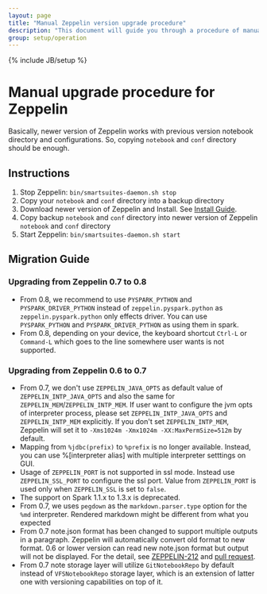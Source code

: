 ```yaml
---
layout: page
title: "Manual Zeppelin version upgrade procedure"
description: "This document will guide you through a procedure of manual upgrade your Apache Zeppelin instance to a newer version. Apache Zeppelin keeps backward compatibility for the notebook file format."
group: setup/operation 
---
```

<!--
Licensed under the Apache License, Version 2.0 (the "License");
you may not use this file except in compliance with the License.
You may obtain a copy of the License at

http://www.apache.org/licenses/LICENSE-2.0

Unless required by applicable law or agreed to in writing, software
distributed under the License is distributed on an "AS IS" BASIS,
WITHOUT WARRANTIES OR CONDITIONS OF ANY KIND, either express or implied.
See the License for the specific language governing permissions and
limitations under the License.
-->
{% include JB/setup %}

# Manual upgrade procedure for Zeppelin

<div id="toc"></div>

Basically, newer version of Zeppelin works with previous version notebook directory and configurations.
So, copying `notebook` and `conf` directory should be enough.

## Instructions
1. Stop Zeppelin: `bin/smartsuites-daemon.sh stop`
2. Copy your `notebook` and `conf` directory into a backup directory
3. Download newer version of Zeppelin and Install. See [Install Guide](../../quickstart/install.html#install).
4. Copy backup `notebook` and `conf` directory into newer version of Zeppelin `notebook` and `conf` directory
5. Start Zeppelin:  `bin/smartsuites-daemon.sh start`

## Migration Guide

### Upgrading from Zeppelin 0.7 to 0.8

 - From 0.8, we recommend to use `PYSPARK_PYTHON` and `PYSPARK_DRIVER_PYTHON` instead of `zeppelin.pyspark.python` as `zeppelin.pyspark.python` only effects driver. You can use `PYSPARK_PYTHON` and `PYSPARK_DRIVER_PYTHON` as using them in spark.
 - From 0.8, depending on your device, the keyboard shortcut `Ctrl-L` or `Command-L` which goes to the line somewhere user wants is not supported. 

### Upgrading from Zeppelin 0.6 to 0.7

 - From 0.7, we don't use `ZEPPELIN_JAVA_OPTS` as default value of `ZEPPELIN_INTP_JAVA_OPTS` and also the same for `ZEPPELIN_MEM`/`ZEPPELIN_INTP_MEM`. If user want to configure the jvm opts of interpreter process, please set `ZEPPELIN_INTP_JAVA_OPTS` and `ZEPPELIN_INTP_MEM` explicitly. If you don't set `ZEPPELIN_INTP_MEM`, Zeppelin will set it to `-Xms1024m -Xmx1024m -XX:MaxPermSize=512m` by default.
 - Mapping from `%jdbc(prefix)` to `%prefix` is no longer available. Instead, you can use %[interpreter alias] with multiple interpreter setttings on GUI.
 - Usage of `ZEPPELIN_PORT` is not supported in ssl mode. Instead use `ZEPPELIN_SSL_PORT` to configure the ssl port. Value from `ZEPPELIN_PORT` is used only when `ZEPPELIN_SSL` is set to `false`.
 - The support on Spark 1.1.x to 1.3.x is deprecated.
 - From 0.7, we uses `pegdown` as the `markdown.parser.type` option for the `%md` interpreter. Rendered markdown might be different from what you expected
 - From 0.7 note.json format has been changed to support multiple outputs in a paragraph. Zeppelin will automatically convert old format to new format. 0.6 or lower version can read new note.json format but output will not be displayed. For the detail, see [ZEPPELIN-212](http://issues.apache.org/jira/browse/ZEPPELIN-212) and [pull request](https://github.com/apache/zeppelin/pull/1658).
 - From 0.7 note storage layer will utilize `GitNotebookRepo` by default instead of `VFSNotebookRepo` storage layer, which is an extension of latter one with versioning capabilities on top of it.
